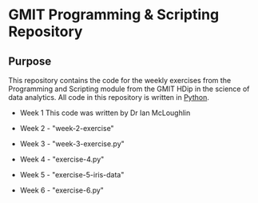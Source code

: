 # GMIT Programming & Scripting Repository

## Purpose

This repository contains the code for the weekly exercises from the Programming and Scripting module from the GMIT HDip in the science of data analytics. 
All code in this repository is written in [Python](http://python.org).



* Week 1
This code was written by Dr Ian McLoughlin

* Week 2 - "week-2-exercise"

* Week 3 - "week-3-exercise.py"

* Week 4 - "exercise-4.py"

* Week 5 - "exercise-5-iris-data"

* Week 6 - "exercise-6.py"
